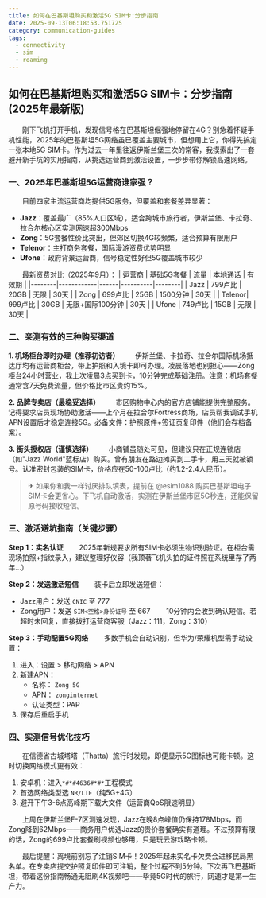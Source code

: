 ```yaml
---
title: 如何在巴基斯坦购买和激活5G SIM卡:分步指南
date: 2025-09-13T06:18:53.751725
category: communication-guides
tags:
  - connectivity
  - sim
  - roaming
---
```


## 如何在巴基斯坦购买和激活5G SIM卡：分步指南 (2025年最新版)

　　刚下飞机打开手机，发现信号格在巴基斯坦倔强地停留在4G？别急着怀疑手机性能，2025年的巴基斯坦5G网络虽已覆盖主要城市，但想用上它，你得先搞定一张本地5G SIM卡。作为过去一年里往返伊斯兰堡三次的常客，我摸索出了一套避开新手坑的实用指南，从挑选运营商到激活设置，一步步带你解锁高速网络。

### 一、2025年巴基斯坦5G运营商谁家强？
　　目前四家主流运营商均提供5G服务，但覆盖和套餐差异显著：
- **Jazz**：覆盖最广（85%人口区域），适合跨城市旅行者，伊斯兰堡、卡拉奇、拉合尔核心区实测网速超300Mbps
- **Zong**：5G套餐性价比突出，但郊区切换4G较频繁，适合预算有限用户
- **Telenor**：主打商务套餐，国际漫游资费优势明显
- **Ufone**：政府背景运营商，信号稳定性好但5G覆盖城市较少

　　最新资费对比（2025年9月）：
| 运营商 | 基础5G套餐 | 流量 | 本地通话 | 有效期 |
|--------|------------|------|----------|--------|
| Jazz   | 799卢比    | 20GB | 无限     | 30天   |
| Zong   | 699卢比    | 25GB | 1500分钟 | 30天   |
| Telenor| 999卢比    | 30GB | 无限+国际100分钟 | 30天 |
| Ufone  | 749卢比    | 15GB | 无限     | 30天   |

### 二、亲测有效的三种购买渠道
**1. 机场柜台即时办理（推荐初访者）**
　　伊斯兰堡、卡拉奇、拉合尔国际机场抵达厅均有运营商柜台，带上护照和入境卡即可办理。凌晨落地也别担心——Zong柜台24小时营业，我上次凌晨3点买到卡，10分钟完成基础注册。注意：机场套餐通常含7天免费流量，但价格比市区贵约15%。

**2. 品牌专卖店（最稳妥选择）**
　　市区购物中心内的官方店铺能提供完整服务。记得要求店员现场协助激活——上个月在拉合尔Fortress商场，店员帮我调试手机APN设置后才稳定连接5G。必备文件：护照原件+签证页复印件（他们会存档备案）。

**3. 街头授权店（谨慎选择）**
　　小商铺虽随处可见，但建议只在正规连锁店（如"Jazz World"蓝标店）购买。曾有朋友在路边摊买到二手卡，用三天就被锁号。认准密封包装的SIM卡，价格应在50-100卢比（约1.2-2.4人民币）。

> ✈ 如果你和我一样讨厌排队填表，提前在 @esim1088 购买巴基斯坦电子SIM卡会更省心。下飞机自动激活，实测在伊斯兰堡市区5G秒连，还能保留原号码接收短信。

### 三、激活避坑指南（关键步骤）
**Step 1：实名认证**
　　2025年新规要求所有SIM卡必须生物识别验证。在柜台需现场拍照+指纹录入，建议整理好仪容（我顶著飞机头拍的证件照在系统里存了两年...）

**Step 2：发送激活短信**
　　装卡后立即发送短信：
- Jazz用户：发送 `CNIC` 至 777
- Zong用户：发送 `SIM<空格>身份证号` 至 667
　　10分钟内会收到确认短信。若超时未回复，直接拨打运营商客服（Jazz：111，Zong：310）

**Step 3：手动配置5G网络**
　　多数手机会自动识别，但华为/荣耀机型需手动设置：
1. 进入：设置 > 移动网络 > APN
2. 新建APN：
   - 名称： `Zong 5G`
   - APN： `zonginternet`
   - 认证类型：PAP
3. 保存后重启手机

### 四、实测信号优化技巧
　　在信德省古城塔塔（Thatta）旅行时发现，即便显示5G图标也可能卡顿。这时切换网络模式更有效：
1. 安卓机：进入`*#*#4636#*#*`工程模式
2. 首选网络类型选 `NR/LTE`（纯5G+4G）
3. 避开下午3-6点高峰期下载大文件（运营商QoS限速明显）

　　上周在伊斯兰堡F-7区测速发现，Jazz在晚8点峰值仍保持178Mbps，而Zong降到62Mbps——商务用户优选Jazz的贵价套餐确实有道理。不过预算有限的话，Zong的699卢比套餐刷视频也够用，只是玩云游戏略卡顿。

　　最后提醒：离境前别忘了注销SIM卡！2025年起未实名卡欠费会进移民局黑名单。在专卖店提交护照复印件即可注销，整个过程不到5分钟。下次再飞巴基斯坦，带着这份指南畅通无阻刷4K视频吧——毕竟5G时代的旅行，网速才是第一生产力。
